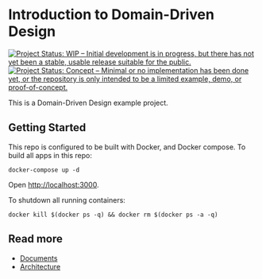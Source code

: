 # Introduction to Domain-Driven Design

[![Project Status: WIP – Initial development is in progress, but there has not yet been a stable, usable release suitable for the public.](https://www.repostatus.org/badges/latest/wip.svg)](https://www.repostatus.org/#wip)
[![Project Status: Concept – Minimal or no implementation has been done yet, or the repository is only intended to be a limited example, demo, or proof-of-concept.](https://www.repostatus.org/badges/latest/concept.svg)](https://www.repostatus.org/#concept)

This is a Domain-Driven Design example project.

## Getting Started

This repo is configured to be built with Docker, and Docker compose. To build all apps in this repo:

```shell
docker-compose up -d
```

Open <http://localhost:3000>.

To shutdown all running containers:

```shell
docker kill $(docker ps -q) && docker rm $(docker ps -a -q)
```

## Read more

- [Documents](docs/README.md)
- [Architecture](ARCHITECTURE.md)
